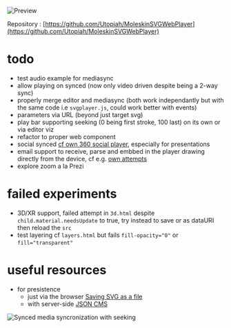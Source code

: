 ![Preview](https://cdn.glitch.com/419d7c35-9ec2-4d43-b954-c849f74954f6%2F2019-07-22_fast.gif?v=1563825275693)

Repository : [https://github.com/Utopiah/MoleskinSVGWebPlayer](https://github.com/Utopiah/MoleskinSVGWebPlayer)

# todo
- test audio example for mediasync
- allow playing on synced (now only video driven despite being a 2-way sync)
- properly merge editor and mediasync (both work independantly but with the same code i.e `svgplayer.js`,  could work better with events)
- parameters via URL (beyond just target svg)
- play bar supporting seeking (0 being first stroke, 100 last) on its own or via editor viz
- refactor to proper web component
- social synced [cf own 360 social player](https://glitch.com/edit/#!/localvideo-webxr-coplay), especially for presentations
- email support to receive, parse and embbed in the player drawing directly from the device, cf e.g. [own attempts](https://glitch.com/edit/#!/email-to-endpoint)
- explore zoom a la Prezi

# failed experiments
- 3D/XR support, failed attempt in `3d.html` despite `child.material.needsUpdate` to true, try instead to save or as dataURI then reload the `src`
- test layering cf `layers.html` but fails `fill-opacity="0"` or `fill="transparent"`

# useful resources

- for presistence
  - just via the browser [Saving SVG as a file](https://stackoverflow.com/questions/2483919/how-to-save-svg-canvas-to-local-filesystem)
  - with server-side [JSON CMS](https://glitch.com/edit/#!/cms-json)
  
![Synced media syncronization with seeking](https://cdn.glitch.com/419d7c35-9ec2-4d43-b954-c849f74954f6%2Fseeking.gif?v=1564070503655)